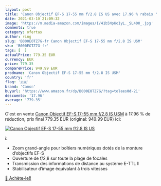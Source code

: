 ```yaml
---
layout: post
title: 'Canon Objectif EF-S 17-55 mm f/2.8 IS US avec 17.96 % rabais '
date: 2021-03-10 21:09:32
image: 'https://m.media-amazon.com/images/I/41b5NpKoIyL._SL400_.jpg'
comments: true
category: ofertas
author: ring
slug: 'B000EOTZ7G-fr Canon Objectif EF-S 17-55 mm f/2.8 IS USM'
sku: 'B000EOTZ7G-fr'
tags: [  ]
actualPrice: 779.35 EUR
currency: EUR
price: 779.35
comparePrice: 949.99 EUR
prodname: 'Canon Objectif EF-S 17-55 mm f/2.8 IS USM'
country: 'fr'
flag: '🇫🇷'
brand: 'Canon'
buyurl: 'https://www.amazon.fr/dp/B000EOTZ7G/?tag=tolees0d-21'
descuento: '17.96'
average: '779.35'
---
```


C'est en vente [Canon Objectif EF-S 17-55 mm f/2.8 IS USM](https://www.amazon.fr/dp/B000EOTZ7G/?tag=tolees0d-21)  à  17.96 % de réduction, prix final  779.35 EUR (original: 949.99 EUR) ici:

[![Canon Objectif EF-S 17-55 mm f/2.8 IS US](https://m.media-amazon.com/images/I/41b5NpKoIyL._SL400_.jpg)](https://www.amazon.fr/dp/B000EOTZ7G/?tag=tolees0d-21)

ℹ️:

- Zoom grand-angle pour boîtiers numériques dotés de la monture d’objectifs EF-S
- Ouverture de f/2,8 sur toute la plage de focales
- Transmission des informations de distance au système E-TTL II
- Stabilisateur d’image équivalant à trois vitesses

[🛒 Achète-le!!](https://www.amazon.fr/dp/B000EOTZ7G/?tag=tolees0d-21)
